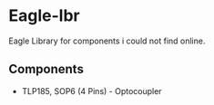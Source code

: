 # Eagle-lbr
Eagle Library for components i could not find online.

## Components
* TLP185, SOP6 (4 Pins) - Optocoupler
